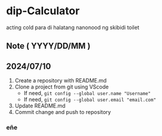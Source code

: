 # dip-Calculator
acting cold para di halatang nanonood ng skibidi toilet

## Note ( YYYY/DD/MM )
## 2024/07/10
1. Create a repository with README.md
2. Clone a project from git using VScode
    * If need, ```git config --global user.name "Username"```
    * If need, ```git config --global user.email "email.com"```
3. Update README.md
4. Commit change and push to repository

### eñe
